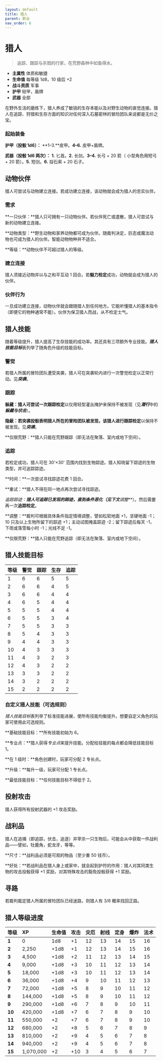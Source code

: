 ```yaml
---
layout: default
title: 猎人
parent: 职业
nav_order: 6
---
```


# 猎人

> 追踪、跟踪与杀戮的行家，在荒野森林中如鱼得水。

- **主属性**	体质和敏捷
- **生命值**	每等级 1d8，10 级后 +2
- **战斗资质**	军事
- **护甲**	轻甲，盾牌
- **武器**	全部

在野外生活的磨练下，猎人养成了敏锐的生存本能以及对野生动物的直觉连接。猎人在追踪、狩猎和生存方面的知识对任何深入石墓密林的冒险团队来说都是无价之宝。

### 起始装备

**护甲（投骰 1d6）：** **1–3.**皮甲。**4–6.** 皮甲+盾牌。

**武器（投骰 1d6 两次）：** **1.** 匕首。**2.** 长剑。**3–4.** 长弓 + 20 箭（ 小型角色用短弓 + 20 箭）。**5.** 短剑。**6.** 投石索 + 20 石子。

## 动物伙伴

猎人可尝试与动物建立连接。若成功建立连接，该动物就会成为猎人的忠实伙伴。

### 需求

**一只伙伴：**猎人只可拥有一只动物伙伴。若伙伴死亡或遣散，猎人可尝试与新的动物建立连接。

**动物类型：**野生动物和家养动物都可成为伙伴。随裁判决定，巨态或魔法动物也可成为猎人的伙伴。智能动物物种并不适合。

**等级：**动物伙伴不可超过猎人的等级。

### 建立连接

猎人须接近动物并以与之和平互动 1 回合。若**魅力检定**成功，动物就会成为猎人的伙伴。

### 伙伴行为

一旦成功建立连接，动物伙伴就会跟随猎人到任何地方。它能听懂猎人的基本指令（即便它的物种通常不能）。伙伴为保卫猎人而战，从不检定士气。

## 猎人技能

随着等级提升，猎人提高了生存技能的成功率。其还具有三项额外专业技能。***猎人技能目标***表列举了随角色升级的技能目标。

### 警觉

若猎人所属的冒险团队遭受突袭，猎人可在突袭轮内进行一次警觉检定以正常行动。见***突袭***。

### 跟踪

**躲藏：**猎人可尝试一次**跟踪检定**以仅用轻型灌丛掩护来保持不被发现（见***潜行***中的***躲藏与伏击***）。

**隐蔽：**若突袭投骰表明猎人所在的冒险团队被发现，该猎人进行**跟踪检定**以保持不被发现。见***突袭***。

**仅限荒野：**猎人只能在荒野跟踪（即无法在聚落、室内或地下空间）。

### 追踪

若检定成功，猎人可在 30'×30' 范围内找到生物踪迹。猎人知晓留下踪迹的生物类型，并可追踪踪迹。

**时间：**一次尝试寻找踪迹花费 1 回合。

**重试：**猎人不得在同一地点再次尝试寻找踪迹。

**追踪踪迹：**猎人可追踪已发现的踪迹，直到条件恶化（见下文***调整***）。然后需要再一次**追踪检定**。

**调整：**裁判可根据具体条件指定情境调整，譬如松软地面 +1，坚硬地面 -1；10 只及以上生物所留下的踪迹 +1；主动试图掩盖踪迹 -2；留下踪迹后每天 -1，下雨或落雪每小时 -1；光线不足 -1。

**仅限荒野：**猎人只能在荒野追踪（即无法在聚落、室内或地下空间）。

## 猎人技能目标

| 等级 | 警觉 | 跟踪 | 生存 | 追踪 |
| :---- | :-------- | :------- | :------- | :------- |
| 1 | 6 | 6 | 5 | 5 |
| 2 | 6 | 6 | 4 | 5 |
| 3 | 6 | 6 | 4 | 4 |
| 4 | 6 | 5 | 4 | 4 |
| 5 | 5 | 5 | 4 | 4 |
| 6 | 5 | 5 | 3 | 4 |
| 7 | 5 | 5 | 3 | 3 |
| 8 | 5 | 4 | 3 | 3 |
| 9 | 4 | 4 | 3 | 3 |
| 10 | 4 | 3 | 3 | 3 |
| 11 | 4 | 3 | 2 | 3 |
| 12 | 4 | 3 | 2 | 2 |
| 13 | 3 | 3 | 2 | 2 |
| 14 | 3 | 2 | 2 | 2 |
| 15 | 2 | 2 | 2 | 2 |

### 自定义猎人技能（可选规则）

*猎人技能目标*表列举了标准技能进展，使所有技能均衡提升。想要自定义角色的玩家可使用此可选规则。

**基础技能目标：**所有技能初始为 6。

**专业点：**猎人获得*专业点*来提升技能。分配给技能的每点都会降低技能目标 1。

**在 1 级时：**角色创建时，玩家可分配 2 专长点。

**升级：**每升一级，玩家可分配 1 专长点。

**最低技能目标：**任何技能目标不得低于 2。

## 投射攻击

猎人获得所有投射武器的 +1 攻击奖励。

## 战利品

猎人在追捕（即追踪，伏击，追逐）并宰杀一只生物后，可能会从中获取一件战利品——譬如，牡鹿角，蛇龙牙，等等。

**尺寸：**战利品必须是可观的物品（至少重 50 钱币）。

**好处：**若战利品在猎人身上或家中，就会起到护符的作用：猎人对其同类生物的攻击投骰获得 +1 奖励，对其特殊攻击的豁免投骰获得 +1 奖励。

## 寻路

若裁判裁定猎人所属的冒险团队已经迷路，则猎人有 3/6 概率找回正路。

## 猎人等级进度

| 等级 | XP | 生命值 | 攻击 | 灾厄 | 射线 | 定身 | 爆炸 | 法术 |
| :----- | :-------- | :--------- | :----- | :--- | :--- | :--- | :---- | :---- |
| **1** | 0 | 1d8 | +1 | 12 | 13 | 14 | 15 | 16 |
| **2** | 2,250 | +1d8 | +1 | 12 | 13 | 14 | 15 | 16 |
| **3** | 4,500 | +1d8 | +2 | 11 | 12 | 13 | 14 | 15 |
| **4** | 9,000 | +1d8 | +3 | 10 | 11 | 12 | 13 | 14 |
| **5** | 18,000 | +1d8 | +3 | 10 | 11 | 12 | 13 | 14 |
| **6** | 36,000 | +1d8 | +4 | 9 | 10 | 11 | 12 | 13 |
| **7** | 72,000 | +1d8 | +5 | 8 | 9 | 10 | 11 | 12 |
| **8** | 144,000 | +1d8 | +5 | 8 | 9 | 10 | 11 | 12 |
| **9** | 290,000 | +1d8 | +6 | 7 | 8 | 9 | 10 | 11 |
| **10** | 420,000 | +1d8 | +7 | 6 | 7 | 8 | 9 | 10 |
| **11** | 550,000 | +2 | +7 | 6 | 7 | 8 | 9 | 10 |
| **12** | 680,000 | +2 | +8 | 5 | 6 | 7 | 8 | 9 |
| **13** | 810,000 | +2 | +9 | 4 | 5 | 6 | 7 | 8 |
| **14** | 940,000 | +2 | +9 | 4 | 5 | 6 | 7 | 8 |
| **15** | 1,070,000 | +2 | +10 | 3 | 4 | 5 | 6 | 7 |
